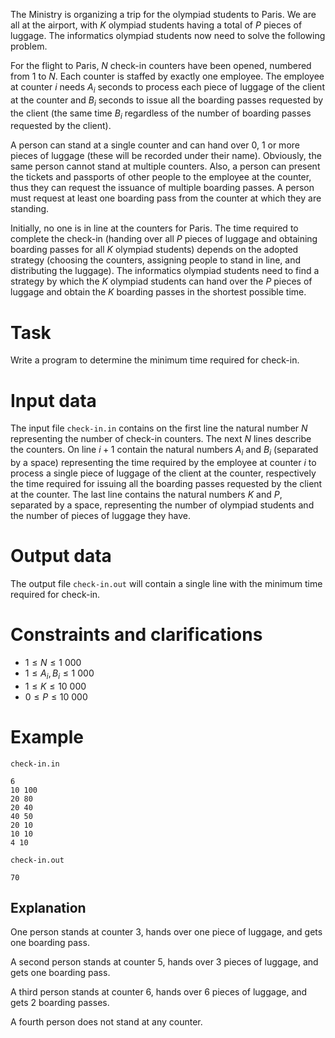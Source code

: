 
The Ministry is organizing a trip for the olympiad students to Paris. We are all at the airport, with $K$ olympiad students having a total of $P$ pieces of luggage. The informatics olympiad students now need to solve the following problem.

For the flight to Paris, $N$ check-in counters have been opened, numbered from $1$ to $N$. Each counter is staffed by exactly one employee. The employee at counter $i$ needs $A_i$ seconds to process each piece of luggage of the client at the counter and $B_i$ seconds to issue all the boarding passes requested by the client (the same time $B_i$ regardless of the number of boarding passes requested by the client).

A person can stand at a single counter and can hand over $0$, $1$ or more pieces of luggage (these will be recorded under their name). Obviously, the same person cannot stand at multiple counters. Also, a person can present the tickets and passports of other people to the employee at the counter, thus they can request the issuance of multiple boarding passes. A person must request at least one boarding pass from the counter at which they are standing.

Initially, no one is in line at the counters for Paris. The time required to complete the check-in (handing over all $P$ pieces of luggage and obtaining boarding passes for all $K$ olympiad students) depends on the adopted strategy (choosing the counters, assigning people to stand in line, and distributing the luggage). The informatics olympiad students need to find a strategy by which the $K$ olympiad students can hand over the $P$ pieces of luggage and obtain the $K$ boarding passes in the shortest possible time.

# Task

Write a program to determine the minimum time required for check-in.

# Input data

The input file `check-in.in` contains on the first line the natural number $N$ representing the number of check-in counters. The next $N$ lines describe the counters. On line $i+1$ contain the natural numbers $A_i$ and $B_i$ (separated by a space) representing the time required by the employee at counter $i$ to process a single piece of luggage of the client at the counter, respectively the time required for issuing all the boarding passes requested by the client at the counter. The last line contains the natural numbers $K$ and $P$, separated by a space, representing the number of olympiad students and the number of pieces of luggage they have.

# Output data

The output file `check-in.out` will contain a single line with the minimum time required for check-in.

# Constraints and clarifications

* $1 \leq N \leq 1 \ 000$
* $1 \leq A_i, B_i \leq 1 \ 000$
* $1 \leq K \leq 10 \ 000$
* $0 \leq P \leq 10 \ 000$

# Example

`check-in.in`
```
6
10 100
20 80
20 40
40 50
20 10
10 10
4 10
```

`check-in.out`
```
70
```

## Explanation

One person stands at counter $3$, hands over one piece of luggage, and gets one boarding pass.

A second person stands at counter $5$, hands over $3$ pieces of luggage, and gets one boarding pass.

A third person stands at counter $6$, hands over $6$ pieces of luggage, and gets $2$ boarding passes.

A fourth person does not stand at any counter.

